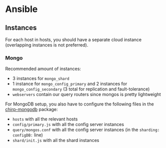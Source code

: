 # Ansible

## Instances

For each host in hosts, you should have a separate cloud instance (overlapping instances is not preferred).

### Mongo

Recommended amount of instances:

* 3 instances for `mongo_shard`
* 1 instance for `mongo_config_primary` and 2 instances for `mongo_config_secondary` (3 total for replication and fault-tolerance)
* `webservers` contain our query routers since mongos is pretty lightweight

For MongoDB setup, you also have to configure the following files in the [chirp-mongodb](../packages/chirp-mongodb) package:

* `hosts` with all the relevant hosts
* `config/primary.js` with all the config server instances
* `query/mongos.conf` with all the config server instances (in the `sharding: configDB:` line)
* `shard/init.js` with all the shard instances
